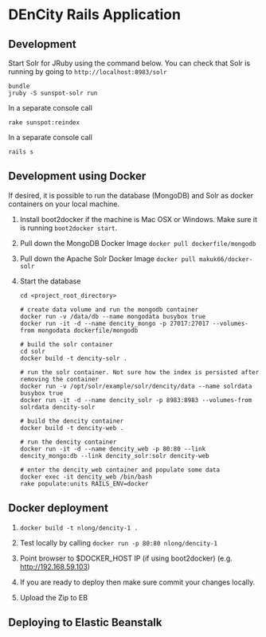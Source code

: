 # DEnCity Rails Application

## Development

Start Solr for JRuby using the command below.  You can check that Solr is running by going to `http://localhost:8983/solr`

```
bundle
jruby -S sunspot-solr run
```

In a separate console  call

```
rake sunspot:reindex
```

In a separate console call

```
rails s
```

## Development using Docker

If desired, it is possible to run the database (MongoDB) and Solr as docker containers on your local machine.

1. Install boot2docker if the machine is Mac OSX or Windows. Make sure it is running `boot2docker start`.
1. Pull down the MongoDB Docker Image `docker pull dockerfile/mongodb`
1. Pull down the Apache Solr Docker Image `docker pull makuk66/docker-solr`
1. Start the database

    ```
    cd <project_root_directory>

    # create data volume and run the mongodb container
    docker run -v /data/db --name mongodata busybox true
    docker run -it -d --name dencity_mongo -p 27017:27017 --volumes-from mongodata dockerfile/mongodb

    # build the solr container
    cd solr
    docker build -t dencity-solr .

    # run the solr container. Not sure how the index is persisted after removing the container
    docker run -v /opt/solr/example/solr/dencity/data --name solrdata busybox true
    docker run -it -d --name dencity_solr -p 8983:8983 --volumes-from solrdata dencity-solr

    # build the dencity container
    docker build -t dencity-web .

    # run the dencity container
    docker run -it -d --name dencity_web -p 80:80 --link dencity_mongo:db --link dencity_solr:solr dencity-web

    # enter the dencity_web container and populate some data
    docker exec -it dencity_web /bin/bash
    rake populate:units RAILS_ENV=docker
    ```


## Docker deployment

1. `docker build -t nlong/dencity-1 .`
1. Test locally by calling `docker run -p 80:80 nlong/dencity-1`
1. Point browser to $DOCKER_HOST IP (if using boot2docker) (e.g. http://192.168.59.103)
1. If you are ready to deploy then make sure commit your changes locally.

1. Upload the Zip to EB

## Deploying to Elastic Beanstalk